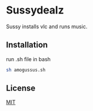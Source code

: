# Sussydealz

Sussy installs vlc and runs music.
## Installation

run .sh file in bash

```bash
sh amogussus.sh
```

## License
[MIT](https://choosealicense.com/licenses/mit/)
